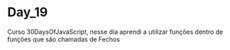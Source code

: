 # Day_19
 Curso 30DaysOfJavaScript, nesse dia aprendi a utilizar funções dentro de funções que são chamadas de Fechos
